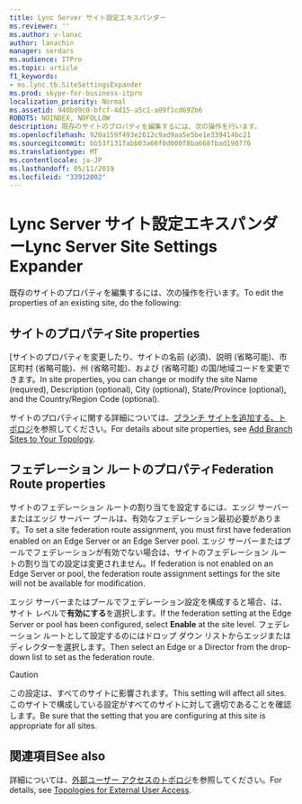 ```yaml
---
title: Lync Server サイト設定エキスパンダー
ms.reviewer: ''
ms.author: v-lanac
author: lanachin
manager: serdars
ms.audience: ITPro
ms.topic: article
f1_keywords:
- ms.lync.tb.SiteSettingsExpander
ms.prod: skype-for-business-itpro
localization_priority: Normal
ms.assetid: 940bd9c0-bfcf-4d15-a5c1-a09f1cd692b6
ROBOTS: NOINDEX, NOFOLLOW
description: 既存のサイトのプロパティを編集するには、次の操作を行います。
ms.openlocfilehash: 920a159f493e2612c9ad9aa5e5be1e339414bc21
ms.sourcegitcommit: bb53f131fabb03a66f0d000f8ba668fbad190778
ms.translationtype: MT
ms.contentlocale: ja-JP
ms.lasthandoff: 05/11/2019
ms.locfileid: "33912002"
---
```

# <a name="lync-server-site-settings-expander"></a><span data-ttu-id="cc963-103">Lync Server サイト設定エキスパンダー</span><span class="sxs-lookup"><span data-stu-id="cc963-103">Lync Server Site Settings Expander</span></span>

<span data-ttu-id="cc963-104">既存のサイトのプロパティを編集するには、次の操作を行います。</span><span class="sxs-lookup"><span data-stu-id="cc963-104">To edit the properties of an existing site, do the following:</span></span>



## <a name="site-properties"></a><span data-ttu-id="cc963-105">サイトのプロパティ</span><span class="sxs-lookup"><span data-stu-id="cc963-105">Site properties</span></span>

<span data-ttu-id="cc963-106">[サイトのプロパティを変更したり、サイトの名前 (必須)、説明 (省略可能)、市区町村 (省略可能)、州 (省略可能)、および (省略可能) の国/地域コードを変更できます。</span><span class="sxs-lookup"><span data-stu-id="cc963-106">In site properties, you can change or modify the site Name (required), Description (optional), City (optional), State/Province (optional), and the Country/Region Code (optional).</span></span>

<span data-ttu-id="cc963-107">サイトのプロパティに関する詳細については、[ブランチ サイトを追加する、トポロジ](https://technet.microsoft.com/library/b9c35fb0-0081-4aeb-8f95-ac2fcc6c3335.aspx)を参照してください。</span><span class="sxs-lookup"><span data-stu-id="cc963-107">For details about site properties, see [Add Branch Sites to Your Topology](https://technet.microsoft.com/library/b9c35fb0-0081-4aeb-8f95-ac2fcc6c3335.aspx).</span></span>

## <a name="federation-route-properties"></a><span data-ttu-id="cc963-108">フェデレーション ルートのプロパティ</span><span class="sxs-lookup"><span data-stu-id="cc963-108">Federation Route properties</span></span>

<span data-ttu-id="cc963-109">サイトのフェデレーション ルートの割り当てを設定するには、エッジ サーバーまたはエッジ サーバー プールは、有効なフェデレーション最初必要があります。</span><span class="sxs-lookup"><span data-stu-id="cc963-109">To set a site federation route assignment, you must first have federation enabled on an Edge Server or an Edge Server pool.</span></span> <span data-ttu-id="cc963-110">エッジ サーバーまたはプールでフェデレーションが有効でない場合は、サイトのフェデレーション ルートの割り当ての設定は変更されません。</span><span class="sxs-lookup"><span data-stu-id="cc963-110">If federation is not enabled on an Edge Server or pool, the federation route assignment settings for the site will not be available for modification.</span></span>

<span data-ttu-id="cc963-111">エッジ サーバーまたはプールでフェデレーション設定を構成すると場合、は、サイト レベルで**有効にする**を選択します。</span><span class="sxs-lookup"><span data-stu-id="cc963-111">If the federation setting at the Edge Server or pool has been configured, select **Enable** at the site level.</span></span> <span data-ttu-id="cc963-112">フェデレーション ルートとして設定するのにはドロップ ダウン リストからエッジまたはディレクターを選択します。</span><span class="sxs-lookup"><span data-stu-id="cc963-112">Then select an Edge or a Director from the drop-down list to set as the federation route.</span></span>

> [!CAUTION]
> <span data-ttu-id="cc963-113">この設定は、すべてのサイトに影響されます。</span><span class="sxs-lookup"><span data-stu-id="cc963-113">This setting will affect all sites.</span></span> <span data-ttu-id="cc963-114">このサイトで構成している設定がすべてのサイトに対して適切であることを確認します。</span><span class="sxs-lookup"><span data-stu-id="cc963-114">Be sure that the setting that you are configuring at this site is appropriate for all sites.</span></span>

## <a name="see-also"></a><span data-ttu-id="cc963-115">関連項目</span><span class="sxs-lookup"><span data-stu-id="cc963-115">See also</span></span>

<span data-ttu-id="cc963-116">詳細については、[外部ユーザー アクセスのトポロジ](https://technet.microsoft.com/library/25697446-b045-4d12-9b1c-47f694b4f224.aspx)を参照してください。</span><span class="sxs-lookup"><span data-stu-id="cc963-116">For details, see [Topologies for External User Access](https://technet.microsoft.com/library/25697446-b045-4d12-9b1c-47f694b4f224.aspx).</span></span>



